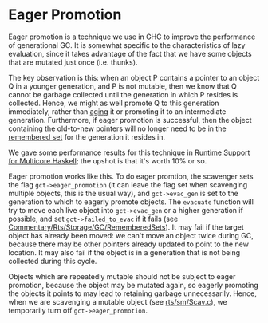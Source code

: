 # Eager Promotion



Eager promotion is a technique we use in GHC to improve the performance of generational GC.  It is somewhat specific to the characteristics of lazy evaluation, since it takes advantage of the fact that we have some objects that are mutated just once (i.e. thunks).



The key observation is this: when an object P contains a pointer to an object Q in a younger generation, and P is not mutable, then we know that Q cannot be garbage collected until the generation in which P resides is collected.  Hence, we might as well promote Q to this generation immediately, rather than [aging](commentary/rts/storage/gc/aging) it or promoting it to an intermediate generation.  Furthermore, if eager promotion is successful, then the object containing the old-to-new pointers will no longer need to be in the  [remembered set](commentary/rts/storage/gc/remembered-sets) for the generation it resides in.



We gave some performance results for this technique in [
Runtime Support for Multicore Haskell](http://community.haskell.org/~simonmar/papers/multicore-ghc.pdf); the upshot is that it's worth 10% or so.



Eager promotion works like this.  To do eager promtion, the scavenger sets the flag `gct->eager_promotion` (it can leave the flag set when scavenging multiple objects, this is the usual way), and `gct->evac_gen` is set to the generation to which to eagerly promote objects.  The `evacuate` function will try to move each live object into `gct->evac_gen` or a higher generation if possible, and set `gct->failed_to_evac` if it fails (see [Commentary/Rts/Storage/GC/RememberedSets](commentary/rts/storage/gc/remembered-sets)).  It may fail if the target object has already been moved: we can't move an object twice during GC, because there may be other pointers already updated to point to the new location.  It may also fail if the object is in a generation that is not being collected during this cycle.



Objects which are repeatedly mutable should not be subject to eager promotion, because the object may be mutated again, so eagerly promoting the objects it points to may lead to retaining garbage unnecessarily.  Hence, when we are scavenging a mutable object (see [rts/sm/Scav.c](/trac/ghc/browser/ghc/rts/sm/Scav.c)), we temporarily turn off `gct->eager_promotion`.



